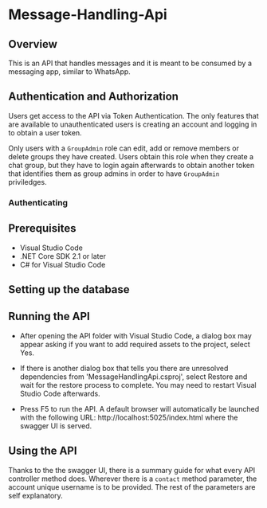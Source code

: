 # Message-Handling-Api

## Overview

This is an API that handles messages and it is meant to be consumed by a messaging app, similar to WhatsApp.

## Authentication and Authorization

Users get access to the API via Token Authentication. The only features that are available to unauthenticated users is creating an account and logging in to obtain a user token.

Only users with a `GroupAdmin` role can edit, add or remove members or delete groups they have created. Users obtain this role when they create a chat group, but they have to login again afterwards to obtain another token that identifies them as group admins in order to have `GroupAdmin` priviledges.

### Authenticating

## Prerequisites

- Visual Studio Code
- .NET Core SDK 2.1 or later
- C# for Visual Studio Code

## Setting up the database

## Running the API

- After opening the API folder with Visual Studio Code, a dialog box may appear asking if you want to add required assets to the project, select Yes.

- If there is another dialog box that tells you there are unresolved dependencies from 'MessageHandlingApi.csproj', select Restore and wait for the restore process to complete. You may need to restart Visual Studio Code afterwards.

- Press F5 to run the API. A default browser will automatically be launched with the following URL: http://localhost:5025/index.html where the swagger UI is served.

## Using the API

Thanks to the the swagger UI, there is a summary guide for what every API controller method does. Wherever there is a `contact` method parameter, the account unique username is to be provided. The rest of the parameters are self explanatory.